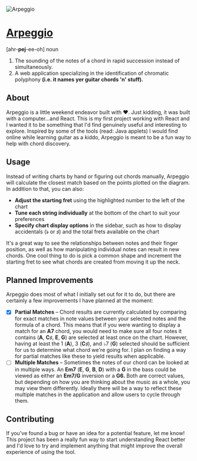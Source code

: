 ![Arpeggio](https://github.com/korywakefield/arpeggio/blob/master/public/og.png)

# [Arpeggio](http://korywakefield.com/arpeggio/)

[ahr-**pej**-ee-oh] noun

1. The sounding of the notes of a chord in rapid succession instead of simultaneously.
2. A web application specializing in the identification of chromatic polyphony **(i.e. it names yer guitar chords 'n'&nbsp;stuff).**

## About

Arpeggio is a little weekend endeavor built with ❤️. Just kidding, it was built with a computer...and React. This is my first project working with React and I wanted it to be something that I'd find genuinely useful and interesting to explore. Inspired by some of the tools (read: Java applets) I would find online while learning guitar as a kiddo, Arpeggio is meant to be a fun way to help with chord discovery.

## Usage

Instead of writing charts by hand or figuring out chords manually, Arpeggio will calculate the closest match based on the points plotted on the diagram. In addition to that, you can also:

- **Adjust the starting fret** using the highlighted number to the left of the chart
- **Tune each string individually** at the bottom of the chart to suit your preferences
- **Specify chart display options** in the sidebar, such as how to display accidentals (**♭** or **♯**) and the total frets available on the chart

It's a great way to see the relationships between notes and their finger position, as well as how manipulating individual notes can result in new chords. One cool thing to do is pick a common shape and increment the starting fret to see what chords are created from moving it up the neck.

## Planned Improvements

Arpeggio does most of what I initially set out for it to do, but there are certainly a few improvements I have planned at the moment:

- [x] **Partial Matches** &ndash; Chord results are currently calculated by comparing for exact matches in note values between your selected notes and the formula of a chord. This means that if you were wanting to display a match for an **A7** chord, you would need to make sure all four notes it contains (**A**, **C♯**, **E**, **G**) are selected at least once on the chart. However, having at least the 1 (**A**), 3 (**C♯**), and ♭7 (**G**) selected should be sufficient for us to determine what chord we're going for. I plan on finding a way for partial matches like these to yield results when applicable.
- [ ] **Multiple Matches** &ndash; Sometimes the notes of our chord can be looked at in multiple ways. An **Em7** (**E**, **G**, **B**, **D**) with a **G** in the bass could be viewed as either an **Em7/G** inversion or a **G6.** Both are correct values, but depending on how you are thinking about the music as a whole, you may view them differently. Ideally there will be a way to reflect these multiple matches in the application and allow users to cycle through them.

## Contributing

If you've found a bug or have an idea for a potential feature, let me know! This project has been a really fun way to start understanding React better and I'd love to try and implement anything that might improve the overall experience of using the tool.